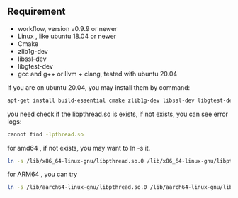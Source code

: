 ## Requirement

* workflow, version v0.9.9 or newer
* Linux , like ubuntu 18.04 or newer
* Cmake
* zlib1g-dev
* libssl-dev
* libgtest-dev
* gcc  and g++ or llvm + clang, tested with ubuntu 20.04

If you are on ubuntu 20.04, you may install them by command:

```bash
apt-get install build-essential cmake zlib1g-dev libssl-dev libgtest-dev -y
```

you need check if the libpthread.so is exists, if not exists, you can see error logs: 
```bash
cannot find -lpthread.so
```

for amd64 , if not exists, you may want to ln -s it.
```bash
ln -s /lib/x86_64-linux-gnu/libpthread.so.0 /lib/x86_64-linux-gnu/libpthread.so
```

for ARM64 , you can try 
```bash
ln -s /lib/aarch64-linux-gnu/libpthread.so.0 /lib/aarch64-linux-gnu/libpthread.so
```